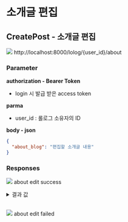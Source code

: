 # 소개글 편집

## CreatePost - 소개글 편집

<img src="https://img.shields.io/badge/PATCH-yellow?style=plastic&logo=appveyor&logo=PATCH"/> http://localhost:8000/lolog/{user_id}/about

### Parameter

**authorization - Bearer Token**

- login 시 발급 받은 access token

**parma**

- user_id : 롤로그 소유자의 ID

**body - json**

```json
{
  "about_blog": "편집할 소개글 내용"
}
```

### Responses

<img src="https://img.shields.io/badge/200-519800?style=plastic&logo=appveyor&logo=200"/> about edit success

<details>
<summary>결과 값</summary>
<div markdown="1">

```json
{
  "statusCode": 200,
  "about": {
    "user_id": 1,
    "about_blog": "편집된 소개글의 내용"
  }
}
```

</div>
</details>

<br>

<img src="https://img.shields.io/badge/403-DB3A00?style=plastic&logo=appveyor&logo=403"/> about edit failed
